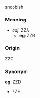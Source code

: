 snobbish
### Meaning
+ _adj_: ZZA
    + __eg__: ZZB

### Origin

ZZC

### Synonym

__eg__: ZZD

+ ZZE


